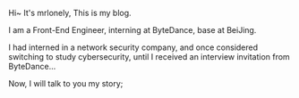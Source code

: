 Hi~ It's mrlonely, This is my blog.

I am a Front-End Engineer, interning at ByteDance, base at BeiJing.

I had interned in a network security company, and once considered switching to study cybersecurity, until I received an interview invitation from ByteDance...

Now, I will talk to you my story;
